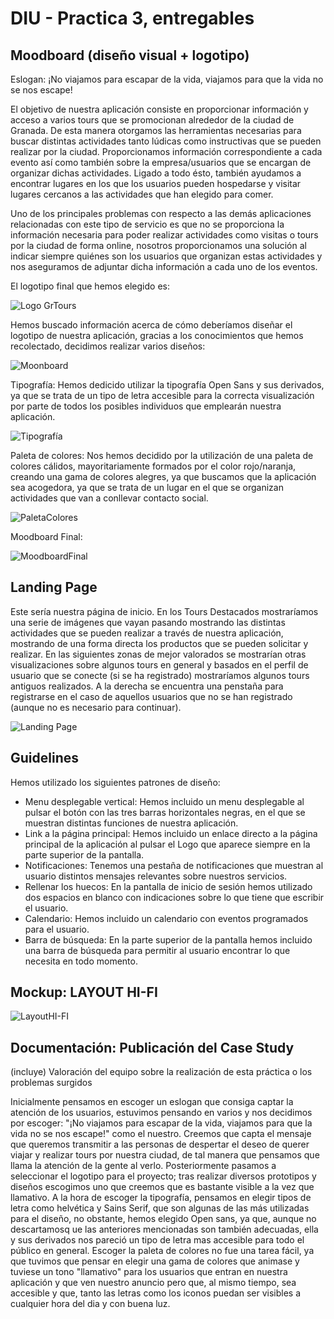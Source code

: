 # DIU - Practica 3, entregables

## Moodboard (diseño visual + logotipo)   

Eslogan: ¡No viajamos para escapar de la vida, viajamos para que la vida no se nos escape!

El objetivo de nuestra aplicación consiste en proporcionar información y acceso a varios tours que se promocionan alrededor de la ciudad de Granada. De esta manera otorgamos las herramientas necesarias para buscar distintas actividades tanto lúdicas como instructivas que se pueden realizar por la ciudad. Proporcionamos información correspondiente a cada evento así como también sobre la empresa/usuarios que se encargan de organizar dichas actividades. Ligado a todo ésto, también ayudamos a encontrar lugares en los que los usuarios pueden hospedarse y visitar lugares cercanos a las actividades que han elegido para comer.

Uno de los principales problemas con respecto a las demás aplicaciones relacionadas con este tipo de servicio es que no se proporciona la información necesaria para poder realizar actividades como visitas o tours por la ciudad de forma online, nosotros proporcionamos una solución al indicar siempre quiénes son los usuarios que organizan estas actividades y nos aseguramos de adjuntar dicha información a cada uno de los eventos.

El logotipo final que hemos elegido es:

![Logo GrTours](https://user-images.githubusercontent.com/40770870/116888453-cbefe580-ac2b-11eb-9f2e-9efa941b6a01.PNG)

Hemos buscado información acerca de cómo deberíamos diseñar el logotipo de nuestra aplicación, gracias a los conocimientos que hemos recolectado, decidimos realizar varios diseños:

![Moonboard](https://user-images.githubusercontent.com/40770870/116888367-ab279000-ac2b-11eb-8c66-8d03022c0d53.PNG)

Tipografía:
Hemos dedicido utilizar la tipografía Open Sans y sus derivados, ya que se trata de un tipo de letra accesible para la correcta visualización por parte de todos los posibles individuos que emplearán nuestra aplicación.

![Tipografía](https://user-images.githubusercontent.com/40770870/116890057-87fde000-ac2d-11eb-9558-41fc3787ab6b.png)


Paleta de colores:
Nos hemos decidido por la utilización de una paleta de colores cálidos, mayoritariamente formados por el color rojo/naranja, creando una gama de colores alegres, ya que buscamos que la aplicación sea acogedora, ya que se trata de un lugar en el que se organizan actividades que van a conllevar contacto social.

![PaletaColores](https://user-images.githubusercontent.com/40770870/117685830-9496b100-b1b6-11eb-9218-be322fbafdc4.PNG)

Moodboard Final:

![MoodboardFinal](https://user-images.githubusercontent.com/40770870/117685344-2520c180-b1b6-11eb-9196-3e2a48feb5a7.PNG)

## Landing Page

Este sería nuestra página de inicio.
En los Tours Destacados mostraríamos una serie de imágenes que vayan pasando mostrando las distintas actividades que se pueden realizar a través de nuestra aplicación, mostrando de una forma directa los productos que se pueden solicitar y realizar. En las siguientes zonas de mejor valorados se mostrarían otras visualizaciones sobre algunos tours en general y basados en el perfil de usuario que se conecte (si se ha registrado) mostraríamos algunos tours antiguos realizados. A la derecha se encuentra una penstaña para registrarse en el caso de aquellos usuarios que no se han registrado (aunque no es necesario para continuar).

![Landing Page](https://user-images.githubusercontent.com/40770870/117685179-f86caa00-b1b5-11eb-9630-3c1a065be975.png)

## Guidelines
Hemos utilizado los siguientes patrones de diseño:

 - Menu desplegable vertical: Hemos incluido un menu desplegable al pulsar el botón con las tres barras horizontales negras, en el que se muestran distintas funciones de  nuestra aplicación.
 - Link a la página principal: Hemos incluido un enlace directo a la página principal de la aplicación al pulsar el Logo que aparece siempre en la parte superior de la pantalla.
 - Notificaciones: Tenemos una pestaña de notificaciones que muestran al usuario distintos mensajes relevantes sobre nuestros servicios.
 - Rellenar los huecos: En la pantalla de inicio de sesión hemos utilizado dos espacios en blanco con indicaciones sobre lo que tiene que escribir el usuario.
 - Calendario: Hemos incluido un calendario con eventos programados para el usuario.
 - Barra de búsqueda: En la parte superior de la pantalla hemos incluido una barra de búsqueda para permitir al usuario encontrar lo que necesita en todo momento.

## Mockup: LAYOUT HI-FI

![LayoutHI-FI](https://user-images.githubusercontent.com/40770870/117682666-96ab4080-b1b3-11eb-944a-dc020032b3d5.PNG)

## Documentación: Publicación del Case Study

(incluye) Valoración del equipo sobre la realización de esta práctica o los problemas surgidos
 
Inicialmente pensamos en escoger un eslogan que consiga captar la atención de los usuarios, estuvimos pensando en varios y nos decidimos por escoger: "¡No viajamos para escapar de la vida, viajamos para que la vida no se nos escape!" como el nuestro. Creemos que capta el mensaje que queremos transmitir a las personas de despertar el deseo de querer viajar y realizar tours por nuestra ciudad, de tal manera que pensamos que llama la atención de la gente al verlo. Posteriormente pasamos a seleccionar el logotipo para el proyecto; tras realizar diversos prototipos y diseños escogimos uno que creemos que es bastante visible a la vez que llamativo. A la hora de escoger la tipografía, pensamos en elegir tipos de letra como helvética y Sains Serif, que son algunas de las más utilizadas para el diseño, no obstante, hemos elegido Open sans, ya que, aunque no descartamosq ue las anteriores mencionadas son también adecuadas, ella y sus derivados nos pareció un tipo de letra mas accesible para todo el público en general. Escoger la paleta de colores no fue una tarea fácil, ya que tuvimos que pensar en elegir una gama de colores que animase y tuviese un tono "llamativo" para los usuarios que entran en nuestra aplicación y que ven nuestro anuncio pero que, al mismo tiempo, sea accesible y que, tanto las letras como los iconos puedan ser visibles a cualquier hora del dia y con buena luz. 
